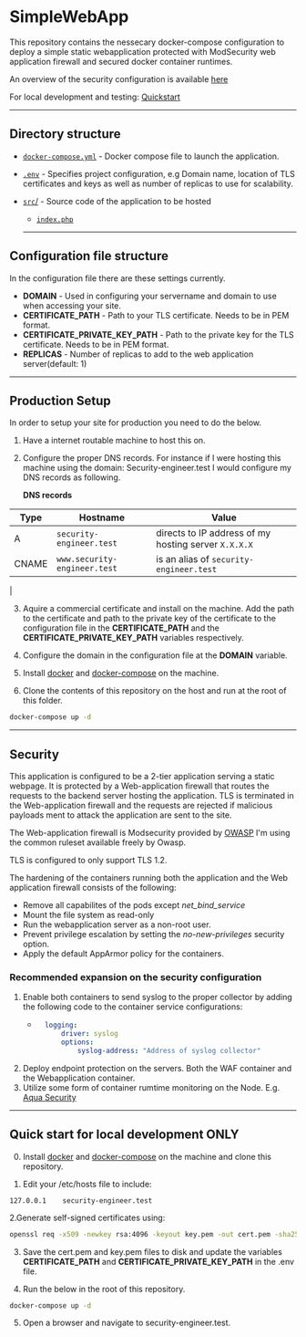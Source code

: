 # SimpleWebApp
This repository contains the nessecary docker-compose configuration to deploy a simple static webapplication protected with ModSecurity web application firewall and secured docker container runtimes. 

An overview of the security configuration is available [here](#security)

For local development and testing: [Quickstart](#quickstart)

---
## <a id="directory"></a>Directory structure

- [`docker-compose.yml`](docker-compose.yml) - Docker compose file to launch the application.
- [`.env`](.env) - Specifies project configuration, e.g Domain name, location of TLS certificates and keys as well as number of replicas to use for scalability.
- [`src`/](src/) - Source code of the application to be hosted
    - [`index.php`](index.php)

    ---
## <a id="conf"></a>Configuration file structure
In the configuration file there are these settings currently.
- **DOMAIN** - Used in configuring your servername and domain to use when accessing your site.
- **CERTIFICATE_PATH** - Path to your TLS certificate. Needs to be in PEM format.
- **CERTIFICATE_PRIVATE_KEY_PATH** - Path to the private key for the TLS certificate. Needs to be in PEM format.
- **REPLICAS** - Number of replicas to add to the web application server(default: 1)

---
## <a id="production"></a> Production Setup

In order to setup your site for production you need to do the below. 

1. Have a internet routable machine to host this on.
2. Configure the proper DNS records. For instance if I were hosting this machine using the domain: Security-engineer.test I would configure my DNS records as following. 
    
    **DNS records**

| Type  | Hostname                      | Value                                    |
| ----- | ----------------------------- | ---------------------------------------- |
| A     | `security-engineer.test`     | directs to IP address of my hosting server `X.X.X.X`          |
| CNAME | `www.security-engineer.test` | is an alias of `security-engineer.test` |
|

3. Aquire a commercial certificate and install on the machine. Add the path to the certificate and path to the private key of the certificate to the configuration file in the **CERTIFICATE_PATH** and the **CERTIFICATE_PRIVATE_KEY_PATH** variables respectively.

4. Configure the domain in the configuration file at the **DOMAIN** variable.

5. Install [docker](https://docs.docker.com/install/) and [docker-compose](https://docs.docker.com/compose/install/) on the machine.

5. Clone the contents of this repository on the host and run at the root of this folder. 
```bash 
docker-compose up -d 
```

---
## <a id="security"></a> Security

This application is configured to be a 2-tier application serving a static webpage. It is protected by a Web-application firewall that routes the requests to the backend server hosting the application. 
TLS is terminated in the Web-application firewall and the requests are rejected if malicious payloads ment to attack the application are sent to the site.

The Web-application firewall is Modsecurity provided by [OWASP](https://github.com/coreruleset/modsecurity-crs-docker) I'm using the common ruleset available freely by Owasp.

TLS is configured to only support TLS 1.2.

The hardening of the containers running both the application and the Web application firewall consists of the following:

- Remove all capabilites of the pods except *net_bind_service*
- Mount the file system as read-only
- Run the webapplication server as a non-root user. 
- Prevent privilege escalation by setting the *no-new-privileges* security option.
- Apply the default AppArmor policy for the containers.

### Recommended expansion on the security configuration

1. Enable both containers to send syslog to the proper collector by adding the following code to the container service configurations:
    - ```yaml
        logging:
            driver: syslog
            options:
                syslog-address: "Address of syslog collector"

2. Deploy endpoint protection on the servers. Both the WAF container and the Webapplication container.
3. Utilize some form of container rumtime monitoring on the Node. E.g. [Aqua Security](https://www.aquasec.com/)

---

## <a id=quickstart></a>Quick start for local development **ONLY**

0. Install [docker](https://docs.docker.com/install/) and [docker-compose](https://docs.docker.com/compose/install/) on the machine and clone this repository.

1. Edit your /etc/hosts file to include: 
```
127.0.0.1    security-engineer.test 
```

2.Generate self-signed certificates using:
``` bash
openssl req -x509 -newkey rsa:4096 -keyout key.pem -out cert.pem -sha256 -days 365
```

3. Save the cert.pem and key.pem files to disk and update the variables **CERTIFICATE_PATH** and **CERTIFICATE_PRIVATE_KEY_PATH** in the .env file.

4. Run the below in the root of this repository.
```bash 
docker-compose up -d 
``` 

5. Open a browser and navigate to security-engineer.test.